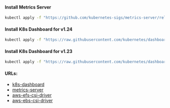 #### Install Metrics Server
```bash
kubectl apply -f "https://github.com/kubernetes-sigs/metrics-server/releases/latest/download/components.yaml"
```

#### Install K8s Dashboard for v1.24
```bash
kubectl apply -f "https://raw.githubusercontent.com/kubernetes/dashboard/v2.6.1/aio/deploy/recommended.yaml"
```

#### Install K8s Dashboard for v1.23
```bash
kubectl apply -f "https://raw.githubusercontent.com/kubernetes/dashboard/v2.5.1/aio/deploy/recommended.yaml"
```

#### URLs:
- [k8s-dashboard](https://github.com/kubernetes/dashboard/tree/master/docs)
- [metrics-server](https://github.com/kubernetes-sigs/metrics-server/blob/master/README.md)
- [aws-efs-csi-driver](https://github.com/kubernetes-sigs/aws-efs-csi-driver/blob/master/docs/README.md)
- [aws-ebs-csi-driver](https://github.com/kubernetes-sigs/aws-ebs-csi-driver/blob/master/README.md)
